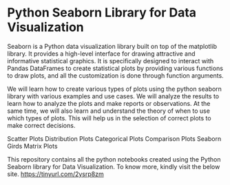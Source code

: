 # Python Seaborn Library for Data Visualization

Seaborn is a Python data visualization library built on top of the matplotlib library. It provides a high-level interface for drawing attractive and informative statistical graphics. It is specifically designed to interact with Pandas DataFrames to create statistical plots by providing various functions to draw plots, and all the customization is done through function arguments.

We will learn how to create various types of plots using the python seaborn library with various examples and use cases. We will analyze the results to learn how to analyze the plots and make reports or observations. At the same time, we will also learn and understand the theory of when to use which types of plots. This will help us in the selection of correct plots to make correct decisions.

Scatter Plots
Distribution Plots
Categorical Plots
Comparison Plots
Seaborn Girds
Matrix Plots


This repository contains all the python notebooks created using the Python Seaborn library for Data Visualization. To know more, kindly visit the below site.
https://tinyurl.com/2ysrp8zm
